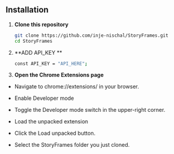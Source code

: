 ##  Installation

1. **Clone this repository**

   ```bash
   git clone https://github.com/inje-nischal/StoryFrames.git
   cd StoryFrames

2. **ADD API_KEY **
   ```bash
   const API_KEY = "API_HERE";
   
2. **Open the Chrome Extensions page**

- Navigate to chrome://extensions/ in your browser.

- Enable Developer mode

- Toggle the Developer mode switch in the upper-right corner.

- Load the unpacked extension

- Click the Load unpacked button.

- Select the StoryFrames folder you just cloned.
